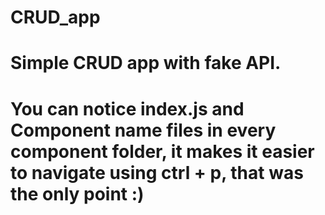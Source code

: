 # CRUD_app



# Simple CRUD app with fake API.
# You can notice index.js and Component name files in every component folder, it makes it easier to navigate using ctrl + p, that was the only point :)
